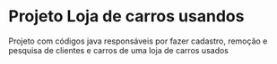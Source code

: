 # Projeto Loja de carros usandos

Projeto com códigos java responsáveis por fazer cadastro, remoção e pesquisa de clientes e carros de uma loja de carros usados

